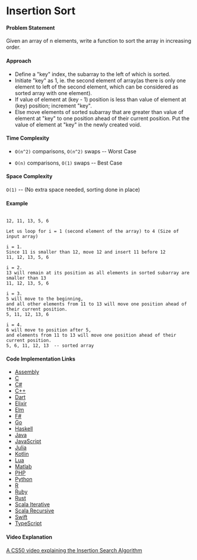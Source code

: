 # Insertion Sort

#### Problem Statement

Given an array of n elements, write a function to sort the array in increasing order.

#### Approach

- Define a "key" index, the subarray to the left of which is sorted.
- Initiate "key" as 1, ie. the second element of array(as there is only one element to left of the second element, which can be considered as sorted array with one element).
- If value of element at (key - 1) position is less than value of element at (key) position; increment "key".
- Else move elements of sorted subarray that are greater than value of element at "key" to one position ahead of their current position. Put the value of element at "key" in the newly created void.

#### Time Complexity

- `О(n^2)` comparisons, `О(n^2)` swaps -- Worst Case

- `O(n)` comparisons, `O(1)` swaps -- Best Case

#### Space Complexity

`O(1)` -- (No extra space needed, sorting done in place)

#### Example

```

12, 11, 13, 5, 6

Let us loop for i = 1 (second element of the array) to 4 (Size of input array)

i = 1.
Since 11 is smaller than 12, move 12 and insert 11 before 12
11, 12, 13, 5, 6

i = 2.
13 will remain at its position as all elements in sorted subarray are smaller than 13
11, 12, 13, 5, 6

i = 3.
5 will move to the beginning,
and all other elements from 11 to 13 will move one position ahead of their current position.
5, 11, 12, 13, 6

i = 4.
6 will move to position after 5,
and elements from 11 to 13 will move one position ahead of their current position.
5, 6, 11, 12, 13  -- sorted array
```

#### Code Implementation Links

- [Assembly](https://github.com/CloudArmor/AArch64_Assembly/blob/main/sorters/insertion_sort.s)
- [C](https://github.com/CloudArmor/C/blob/master/sorting/insertion_sort.c)
- [C#](https://github.com/CloudArmor/C-Sharp/blob/master/Algorithms/Sorters/Comparison/InsertionSorter.cs)
- [C++](https://github.com/CloudArmor/C-Plus-Plus/blob/master/sorting/insertion_sort.cpp)
- [Dart](https://github.com/CloudArmor/Dart/blob/master/sort/insert_Sort.dart)
- [Elixir](https://github.com/CloudArmor/Elixir/blob/master/lib/sorting/insertion_sort.ex)
- [Elm](https://github.com/CloudArmor/Elm/blob/master/src/Sorting/InsertionSort.elm)
- [F#](https://github.com/CloudArmor/F-Sharp/blob/main/Algorithms/Sort/Insertion_Sort.fs)
- [Go](https://github.com/CloudArmor/Go/blob/master/sort/insertionsort.go)
- [Haskell](https://github.com/CloudArmor/Haskell/blob/master/src/Sorts/InsertionSort.hs)
- [Java](https://github.com/CloudArmor/Java/blob/master/src/main/java/com/thealgorithms/sorts/InsertionSort.java)
- [JavaScript](https://github.com/CloudArmor/JavaScript/blob/master/Sorts/InsertionSort.js)
- [Julia](https://github.com/CloudArmor/Julia/blob/main/src/sorts/insertion_sort.jl)
- [Kotlin](https://github.com/CloudArmor/Kotlin/blob/master/src/main/kotlin/sort/InsertionSort.kt)
- [Lua](https://github.com/CloudArmor/Lua/blob/main/src/sorting/insertionsort.lua)
- [Matlab](https://github.com/CloudArmor/MATLAB-Octave/blob/master/algorithms/sorting/insertion_sort.m)
- [PHP](https://github.com/CloudArmor/PHP/blob/master/Sorting/InsertionSort.php)
- [Python](https://github.com/CloudArmor/PyAlgorithms/blob/master/sorts/insertion_sort.py)
- [R](https://github.com/CloudArmor/R/blob/master/sorting_algorithms/insertion_sort.r)
- [Ruby](https://github.com/CloudArmor/Ruby/blob/master/sorting/insertion_sort.rb)
- [Rust](https://github.com/CloudArmor/Rust/blob/master/src/sorting/insertion_sort.rs)
- [Scala Iterative](https://github.com/CloudArmor/Scala/blob/master/src/main/scala/Sort/InsertionSort.scala)
- [Scala Recursive](https://github.com/CloudArmor/Scala/blob/master/src/main/scala/Sort/RecursiveInsertionSort.scala)
- [Swift](https://github.com/CloudArmor/Swift/blob/master/sorts/InsertionSort.swift)
- [TypeScript](https://github.com/CloudArmor/TypeScript/blob/master/sorts/insertion_sort.ts)

#### Video Explanation

[A CS50 video explaining the Insertion Search Algorithm](https://www.youtube.com/watch?v=DFG-XuyPYUQ)

